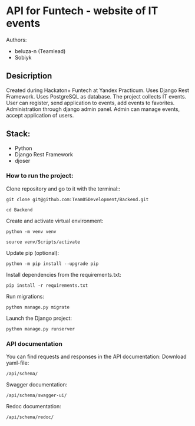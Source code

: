 # API for Funtech - website of IT events
Authors:
* beluza-n (Teamlead)
* Sobiyk

## Desicription
Created during Hackaton+ Funtech at Yandex Practicum. Uses Django Rest Framework. Uses PostgreSQL as database.
The project collects IT events. User can register, send application to events, add events to favorites.
Administration through django admin panel. Admin can manage events, accept application of users.

## Stack:
* Python
* Django Rest Framework
* djoser

### How to run the project:
Clone repository and go to it with the terminal::

```
git clone git@github.com:Team05Development/Backend.git
```

```
cd Backend
```

Create and activate virtual environment:

```
python -m venv venv
```

```
source venv/Scripts/activate
```

Update pip (optional):

```
python -m pip install --upgrade pip
```

Install dependencies from the requirements.txt:

```
pip install -r requirements.txt
```

Run migrations:

```
python manage.py migrate
```

Launch the Django project:

```
python manage.py runserver
```

### API documentation
You can find requests and responses in the API documentation:
Download yaml-file:

```
/api/schema/
```

Swagger documentation:

```
/api/schema/swagger-ui/
```

Redoc documentation:

```
/api/schema/redoc/
```
